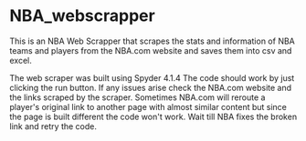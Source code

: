 # NBA_webscrapper
This is an NBA Web Scrapper that scrapes the stats and information of NBA teams and players from the NBA.com website and saves them into csv and excel.

The web scraper was built using Spyder 4.1.4
The code should work by just clicking the run button.
If any issues arise check the NBA.com website and the links scraped by the scraper. Sometimes NBA.com will reroute a player's original link to another page with
almost similar content but since the page is built different the code won't work. Wait till NBA fixes the broken link and retry the code.
